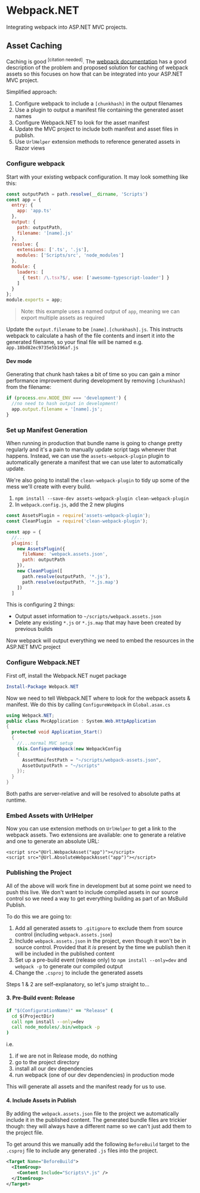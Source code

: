 # Webpack.NET

Integrating webpack into ASP.NET MVC projects.

## Asset Caching
Caching is good <sup>[citation needed]</sup>.  The [webpack documentation](https://webpack.js.org/guides/caching/#components/sidebar/sidebar.jsx) has a good description of the problem and proposed solution for caching of webpack assets so this focuses on how that can be integrated into your ASP.NET MVC project.

Simplified approach:
 1. Configure webpack to include a `[chunkhash]` in the output filenames
 2. Use a plugin to output a manifest file containing the generated asset names
 3. Configure Webpack.NET to look for the asset manifest
 4. Update the MVC project to include both manifest and asset files in publish.
 5. Use `UrlHelper` extension methods to reference generated assets in Razor views

### Configure webpack
Start with your existing webpack configuration.  It may look something like this:

```javascript
const outputPath = path.resolve(__dirname, 'Scripts')
const app = {
  entry: {
    app: 'app.ts'
  },
  output: {
    path: outputPath,
    filename: '[name].js'
  },
  resolve: {
    extensions: ['.ts', '.js'],
    modules: ['Scripts/src', 'node_modules']
  },
  module: {
    loaders: [
      { test: /\.tsx?$/, use: ['awesome-typescript-loader'] }
    ]
  }
};
module.exports = app;
```
> Note: this example uses a named output of `app`, meaning we can export multiple assets as required

Update the `output.filename` to be `[name].[chunkhash].js`.  This instructs webpack to calculate a hash of the file contents and insert it into the generated filename, so your final file will be named e.g. `app.18bd82ec9735e5b196af.js`

#### Dev mode
Generating that chunk hash takes a bit of time so you can gain a minor performance improvement during development by removing `[chunkhash]` from the filename:

```javascript
if (process.env.NODE_ENV === 'development') {
  //no need to hash output in development!
  app.output.filename = '[name].js';
}
```

### Set up Manifest Generation
When running in production that bundle name is going to change pretty regularly and it's a pain to manually update script tags whenever that happens.  Instead, we can use the `assets-webpack-plugin` plugin to automatically generate a manifest that we can use later to automatically update.

We're also going to install the `clean-webpack-plugin` to tidy up some of the mess we'll create with every build.

1. `npm install --save-dev assets-webpack-plugin clean-webpack-plugin`
2. In `webpack.config.js`, add the 2 new plugins
```javascript
const AssetsPlugin = require('assets-webpack-plugin');
const CleanPlugin  = require('clean-webpack-plugin');

const app = {
  //...
  plugins: [
    new AssetsPlugin({
      fileName: 'webpack.assets.json',
      path: outputPath
    }),
    new CleanPlugin([
      path.resolve(outputPath, '*.js'),
      path.resolve(outputPath, '*.js.map')
    ])
  ]
```
This is configuring 2 things:
* Output asset information to `~/scripts/webpack.assets.json`
* Delete any existing `*.js` or `*.js.map` that may have been created by previous builds

Now webpack will output everything we need to embed the resources in the ASP.NET MVC project

### Configure Webpack.NET
First off, install the Webpack.NET nuget package
```powershell
Install-Package Webpack.NET
```
Now we need to tell Webpack.NET where to look for the webpack assets & manifest.  We do this by calling `ConfigureWebpack` in `Global.asax.cs`

```csharp
using Webpack.NET;
public class MvcApplication : System.Web.HttpApplication
{
  protected void Application_Start()
  {
    //...normal MVC setup
    this.ConfigureWebpack(new WebpackConfig
    {
      AssetManifestPath = "~/scripts/webpack-assets.json",
      AssetOutputPath = "~/scripts"
    });
  }
}
```
Both paths are server-relative and will be resolved to absolute paths at runtime.

### Embed Assets with UrlHelper
Now you can use extension methods on `UrlHelper` to get a link to the webpack assets.  Two extensions are available: one to generate a relative and one to generate an absolute URL:

```razor
<script src="@Url.WebpackAsset("app")"></script>
<script src="@Url.AbsoluteWebpackAsset("app")"></script>
```

### Publishing the Project
All of the above will work fine in development but at some point we need to push this live.  We don't want to include compiled assets in our source control so we need a way to get everything building as part of an MsBuild Publish.

To do this we are going to:
1. Add all generated assets to `.gitignore` to exclude them from source control (including `webpack.assets.json`)
2. Include `webpack.assets.json` in the project, even though it won't be in source control.  Provided that it _is_ present by the time we publish then it will be included in the published content
3. Set up a pre-build event (release only) to `npm install --only=dev` and `webpack -p` to generate our compiled output
4. Change the `.csproj` to include the generated assets

Steps 1 & 2 are self-explanatory, so let's jump straight to...

#### 3. Pre-Build event: Release
```cmd
if "$(ConfigurationName)" == "Release" (
  cd $(ProjectDir)
  call npm install --only=dev
  call node_modules/.bin/webpack -p
)
```
i.e.
1. if we are not in Release mode, do nothing
2. go to the project directory
3. install all our dev dependencies
4. run webpack (one of our dev dependencies) in production mode

This will generate all assets and the manifest ready for us to use.

#### 4. Include Assets in Publish
By adding the `webpack.assets.json` file to the project we automatically include it in the published content.  The generated bundle files are trickier though: they will always have a different name so we can't just add them to the project file.

To get around this we manually add the following `BeforeBuild` target to the `.csproj` file to include any generated `.js` files into the project.
```xml
<Target Name="BeforeBuild">
  <ItemGroup>
    <Content Include="Scripts\*.js" />
  </ItemGroup>
</Target>
```
